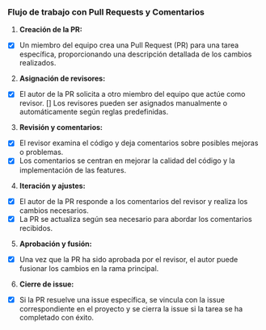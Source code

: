 ### Flujo de trabajo con Pull Requests y Comentarios

1. **Creación de la PR:**
- [x] Un miembro del equipo crea una Pull Request (PR) para una tarea específica, proporcionando una descripción detallada de los cambios realizados.

2. **Asignación de revisores:**
- [x] El autor de la PR solicita a otro miembro del equipo que actúe como revisor.
   [] Los revisores pueden ser asignados manualmente o automáticamente según reglas predefinidas.

3. **Revisión y comentarios:**
- [x] El revisor examina el código y deja comentarios sobre posibles mejoras o problemas.
- [x] Los comentarios se centran en mejorar la calidad del código y la implementación de las features.

4. **Iteración y ajustes:**
- [x] El autor de la PR responde a los comentarios del revisor y realiza los cambios necesarios.
- [x] La PR se actualiza según sea necesario para abordar los comentarios recibidos.

5. **Aprobación y fusión:**
- [x] Una vez que la PR ha sido aprobada por el revisor, el autor puede fusionar los cambios en la rama principal.

6. **Cierre de issue:**
- [x] Si la PR resuelve una issue específica, se vincula con la issue correspondiente en el proyecto y se cierra la issue si la tarea se ha completado con éxito.
